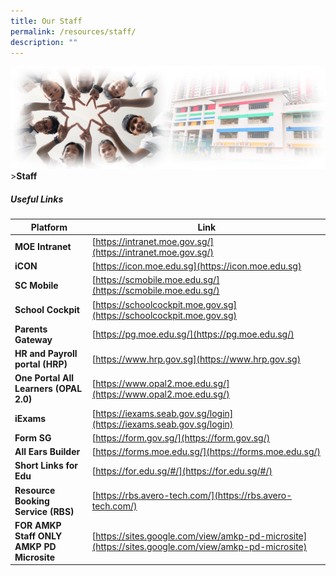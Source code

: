 ```yaml
---
title: Our Staff
permalink: /resources/staff/
description: ""
---
```

![Sub-banner](/images/sub%20banner.jpg)
&gt;**Staff**

##### Useful Links

| Platform | Link | 
| -------- | -------- | 
| **MOE Intranet**     | [https://intranet.moe.gov.sg/](https://intranet.moe.gov.sg/)     | 
| **iCON**    | [https://icon.moe.edu.sg](https://icon.moe.edu.sg)    | 
| **SC Mobile**     | [https://scmobile.moe.edu.sg/](https://scmobile.moe.edu.sg/)     | 
| **School Cockpit**     | [https://schoolcockpit.moe.gov.sg](https://schoolcockpit.moe.gov.sg)     | 
| **Parents Gateway**     | [https://pg.moe.edu.sg/](https://pg.moe.edu.sg/)    | 
| **HR and Payroll portal (HRP)**     | [https://www.hrp.gov.sg](https://www.hrp.gov.sg)     | 
| **One Portal All Learners (OPAL 2.0)**     | [https://www.opal2.moe.edu.sg/](https://www.opal2.moe.edu.sg/)   | 
| **iExams**     | [https://iexams.seab.gov.sg/login](https://iexams.seab.gov.sg/login)     | 
| **Form SG**    | [https://form.gov.sg/](https://form.gov.sg/)    | 
| **All Ears Builder**     | [https://forms.moe.edu.sg/](https://forms.moe.edu.sg/)     | 
| **Short Links for Edu**     | [https://for.edu.sg/#/](https://for.edu.sg/#/)    |
| **Resource Booking Service (RBS)**     | [https://rbs.avero-tech.com/](https://rbs.avero-tech.com/) |
| **FOR AMKP Staff ONLY** <br>  **AMKP PD Microsite**   | [https://sites.google.com/view/amkp-pd-microsite](https://sites.google.com/view/amkp-pd-microsite)    |